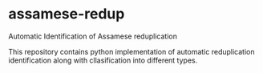 # assamese-redup
Automatic Identification of Assamese reduplication

This repository contains python implementation of automatic reduplication identification along with cllasification into different types.


